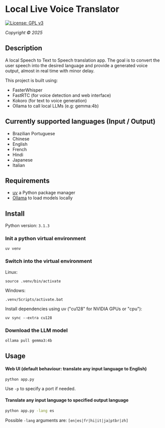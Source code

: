 # Local Live Voice Translator

[![License: GPL v3](https://img.shields.io/badge/License-GPLv3-blue.svg)](https://www.gnu.org/licenses/gpl-3.0)

*Copyright © 2025*

## Description

A local Speech to Text to Speech translation app. The goal is to convert the user speech into the desired language and provide a generated voice output, almost in real time with minor delay.

This project is built using:
- FasterWhisper
- FastRTC (for voice detection and web interface)
- Kokoro (for text to voice generation)
- Ollama to call local LLMs (e.g: gemma:4b)

## Currently supported languages (Input / Output)

- Brazilian Portuguese
- Chinese
- English
- French
- Hindi
- Japanese
- Italian

## Requirements

- [uv](https://github.com/astral-sh/uv) a Python package manager
- [Ollama](https://ollama.ai/) to load models locally

## Install

Python version: `3.1.3`

### Init a python virtual environment
```
uv venv
```

### Switch into the virtual environment

Linux:
```
source .venv/bin/activate
```
Windows:
```
.venv/Scripts/activate.bat
```

Install dependencies using uv ("cu128" for NVIDIA GPUs or "cpu"):
```
uv sync --extra cu128
```

### Download the LLM model

```bash
ollama pull gemma3:4b
```

## Usage

#### Web UI (default behaviour: translate any input language to English)
```bash
python app.py
```
Use `-p` to specify a port if needed.

#### Translate any input language to specified output language
```bash
python app.py -lang es
```
Possible `-lang` arguments are: `[en|es|fr|hi|it|ja|ptbr|zh]`
